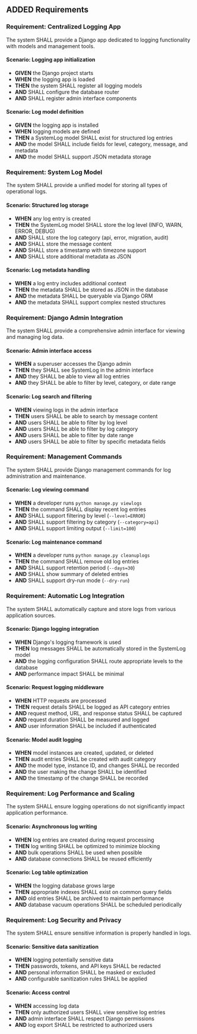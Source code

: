 ## ADDED Requirements
### Requirement: Centralized Logging App
The system SHALL provide a Django app dedicated to logging functionality with models and management tools.

#### Scenario: Logging app initialization
- **GIVEN** the Django project starts
- **WHEN** the logging app is loaded
- **THEN** the system SHALL register all logging models
- **AND** SHALL configure the database router
- **AND** SHALL register admin interface components

#### Scenario: Log model definition
- **GIVEN** the logging app is installed
- **WHEN** logging models are defined
- **THEN** a SystemLog model SHALL exist for structured log entries
- **AND** the model SHALL include fields for level, category, message, and metadata
- **AND** the model SHALL support JSON metadata storage

### Requirement: System Log Model
The system SHALL provide a unified model for storing all types of operational logs.

#### Scenario: Structured log storage
- **WHEN** any log entry is created
- **THEN** the SystemLog model SHALL store the log level (INFO, WARN, ERROR, DEBUG)
- **AND** SHALL store the log category (api, error, migration, audit)
- **AND** SHALL store the message content
- **AND** SHALL store a timestamp with timezone support
- **AND** SHALL store additional metadata as JSON

#### Scenario: Log metadata handling
- **WHEN** a log entry includes additional context
- **THEN** the metadata SHALL be stored as JSON in the database
- **AND** the metadata SHALL be queryable via Django ORM
- **AND** the metadata SHALL support complex nested structures

### Requirement: Django Admin Integration
The system SHALL provide a comprehensive admin interface for viewing and managing log data.

#### Scenario: Admin interface access
- **WHEN** a superuser accesses the Django admin
- **THEN** they SHALL see SystemLog in the admin interface
- **AND** they SHALL be able to view all log entries
- **AND** they SHALL be able to filter by level, category, or date range

#### Scenario: Log search and filtering
- **WHEN** viewing logs in the admin interface
- **THEN** users SHALL be able to search by message content
- **AND** users SHALL be able to filter by log level
- **AND** users SHALL be able to filter by log category
- **AND** users SHALL be able to filter by date range
- **AND** users SHALL be able to filter by specific metadata fields

### Requirement: Management Commands
The system SHALL provide Django management commands for log administration and maintenance.

#### Scenario: Log viewing command
- **WHEN** a developer runs `python manage.py viewlogs`
- **THEN** the command SHALL display recent log entries
- **AND** SHALL support filtering by level (`--level=ERROR`)
- **AND** SHALL support filtering by category (`--category=api`)
- **AND** SHALL support limiting output (`--limit=100`)

#### Scenario: Log maintenance command
- **WHEN** a developer runs `python manage.py cleanuplogs`
- **THEN** the command SHALL remove old log entries
- **AND** SHALL support retention period (`--days=30`)
- **AND** SHALL show summary of deleted entries
- **AND** SHALL support dry-run mode (`--dry-run`)

### Requirement: Automatic Log Integration
The system SHALL automatically capture and store logs from various application sources.

#### Scenario: Django logging integration
- **WHEN** Django's logging framework is used
- **THEN** log messages SHALL be automatically stored in the SystemLog model
- **AND** the logging configuration SHALL route appropriate levels to the database
- **AND** performance impact SHALL be minimal

#### Scenario: Request logging middleware
- **WHEN** HTTP requests are processed
- **THEN** request details SHALL be logged as API category entries
- **AND** request method, URL, and response status SHALL be captured
- **AND** request duration SHALL be measured and logged
- **AND** user information SHALL be included if authenticated

#### Scenario: Model audit logging
- **WHEN** model instances are created, updated, or deleted
- **THEN** audit entries SHALL be created with audit category
- **AND** the model type, instance ID, and changes SHALL be recorded
- **AND** the user making the change SHALL be identified
- **AND** the timestamp of the change SHALL be recorded

### Requirement: Log Performance and Scaling
The system SHALL ensure logging operations do not significantly impact application performance.

#### Scenario: Asynchronous log writing
- **WHEN** log entries are created during request processing
- **THEN** log writing SHALL be optimized to minimize blocking
- **AND** bulk operations SHALL be used when possible
- **AND** database connections SHALL be reused efficiently

#### Scenario: Log table optimization
- **WHEN** the logging database grows large
- **THEN** appropriate indexes SHALL exist on common query fields
- **AND** old entries SHALL be archived to maintain performance
- **AND** database vacuum operations SHALL be scheduled periodically

### Requirement: Log Security and Privacy
The system SHALL ensure sensitive information is properly handled in logs.

#### Scenario: Sensitive data sanitization
- **WHEN** logging potentially sensitive data
- **THEN** passwords, tokens, and API keys SHALL be redacted
- **AND** personal information SHALL be masked or excluded
- **AND** configurable sanitization rules SHALL be applied

#### Scenario: Access control
- **WHEN** accessing log data
- **THEN** only authorized users SHALL view sensitive log entries
- **AND** admin interface SHALL respect Django permissions
- **AND** log export SHALL be restricted to authorized users